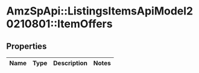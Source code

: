 # AmzSpApi::ListingsItemsApiModel20210801::ItemOffers

## Properties
Name | Type | Description | Notes
------------ | ------------- | ------------- | -------------

